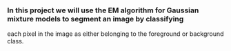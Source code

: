 ### In this project we will use the EM algorithm for Gaussian mixture models to segment an image by classifying
each pixel in the image as either belonging to the foreground or background class.